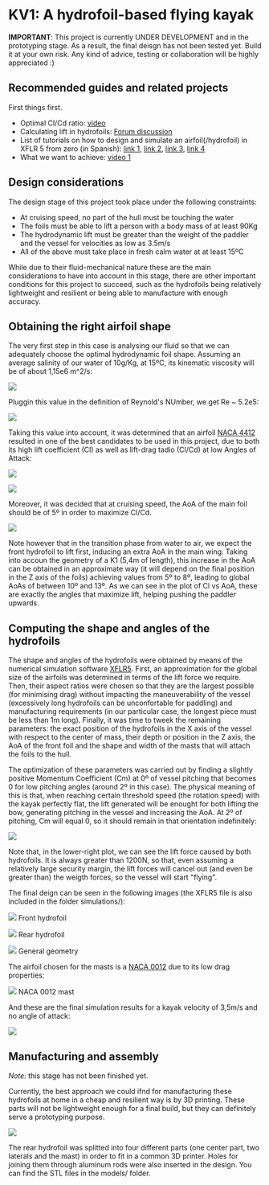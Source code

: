 # KV1: A hydrofoil-based flying kayak 

**IMPORTANT**: This project is currently UNDER DEVELOPMENT and in the prototyping stage. As a result, the final deisgn has not been tested yet. Build it at your own risk. Any kind of advice, testing or collaboration will be highly appreciated :)


## Recommended guides and related projects

First things first. 

- Optimal Cl/Cd ratio: [video](https://www.youtube.com/watch?v=RyCcKV8puSE)
- Calculating lift in hydrofoils: [Forum discussion](https://www.boatdesign.net/threads/calculating-lift-bernoulli-forces-on-hydrofoil-for-windsurfing-board.60062/)
- List of tutorials on how to design and simulate an airfoil(/hydrofoil) in XFLR 5 from zero (in Spanish): [link 1](https://www.youtube.com/watch?v=bGubYDDyFB4), [link 2](https://www.youtube.com/watch?v=IUO3XJQxrvs), [link 3](https://www.youtube.com/watch?v=fuJba9P9ncE), [link 4](https://www.youtube.com/watch?v=owMY_eJGt3o)
- What we want to achieve: [video 1](https://www.youtube.com/watch?v=-VyOZVtOWoI)

## Design considerations

The design stage of this project took place under the following constraints:

- At cruising speed, no part of the hull must be touching the water
- The foils must be able to lift a person with a body mass of at least 90Kg
- The hydrodynamic lift must be greater than the weight of the paddler and the vessel for velocities as low as 3.5m/s
- All of the above must take place in fresh calm water at at least 15ºC

While due to their fluid-mechanical nature these are the main considerations to have into account in this stage, there are other important conditions for this project to succeed, such as the hydrofoils being relatively lightweight and resilient or being able to manufacture with enough accuracy.

## Obtaining the right airfoil shape

The very first step in this case is analysing our fluid so that we can adequately choose the optimal hydrodynamic foil shape. Assuming an average salinity of our water of 10g/Kg, at 15ºC, its kinematic viscosity will be of about 1,15e6 m^2/s: 

![](/images/kine.jpg)

Pluggin this value in the definition of Reynold's NUmber, we get Re ~ 5.2e5:

![](/images/reynolds.jpg)

Taking this value into account, it was determined that an airfoil [NACA 4412](http://airfoiltools.com/airfoil/details?airfoil=naca4412-il) resulted in one of the best candidates to be used in this project, due to both its high lift coefficient (Cl) as well as lift-drag tadio (Cl/Cd) at low Angles of Attack:

![](/images/cl_a.jpg)

![](/images/cd_a.jpg)

Moreover, it was decided that at cruising speed, the AoA of the main foil should be of 5º in order to maximize Cl/Cd. 

![](/images/ld_a.jpg)

Note however that in the transition phase from water to air, we expect the front hydrofoil to lift first, inducing an extra AoA in the main wing. Taking into accoun the geometry of a K1 (5,4m of length), this increase in the AoA can be obtained in an approximate way (it will depend on the final position in the Z axis of the foils) achieving values from 5º to 8º, leading to global AoAs of between 10º and 13º. As we can see in the plot of Cl vs AoA, these are exactly the angles that maximize lift, helping pushing the paddler upwards.

## Computing the shape and angles of the hydrofoils

The shape and angles of the hydrofoils were obtained by means of the numerical simulation software [XFLR5](https://sourceforge.net/projects/xflr5/files/). First, an approximation for the global size of the airfoils was determined in terms of the lift force we require. Then, their aspect ratios were chosen so that they are the largest possible (for minimising drag) without impacting the maneuverability of the vessel (excessively long hydrofoils can be unconfortable for paddling) and manufacturing requirements (in our particular case, the longest piece must be less than 1m long). Finally, it was time to tweek the remaining parameters: the exact position of the hydrofoils in the X axis of the vessel with respect to the center of mass, their depth or position in the Z axis, the AoA of the front foil and the shape and width of the masts that will attach the foils to the hull.

The optimization of these parameters was carried out by finding a slightly positive Momentum Coefficient (Cm) at 0º of vessel pitching that becomes 0 for low pitching angles (around 2º in this case). The physical meaning of this is that, when reaching certain threshold speed (the rotation speed) with the kayak perfectly flat, the lift generated will be enought for both lifting the bow, generating pitching in the vessel and increasing the AoA. At 2º of pitching, Cm will equal 0, so it should remain in that orientation indefinitely:

![](/images/Resultados.png)

Note that, in the lower-right plot, we can see the lift force caused by both hydrofoils. It is always greater than 1200N, so that, even assuming a relatively large security margin, the lift forces will cancel out (and even be greater than) the weigth forces, so the vessel will start "flying".

The final deign can be seen in the following images (the XFLR5 file is also included in the folder simulations/):

![](/images/xflr_delante.jpg)
Front hydrofoil

![](/images/xflr_detras.jpg)
Rear hydrofoil

![](/images/xflr_general.jpg)
General geometry

The airfoil chosen for the masts is a [NACA 0012](http://airfoiltools.com/airfoil/details?airfoil=n0012-il) due to its low drag properties:

![](/images/xflr_mastil.jpg)
NACA 0012 mast

And these are the final simulation results for a kayak velocity of 3,5m/s and no angle of attack:

![](/images/Resultados3D.png)

## Manufacturing and assembly

*Note:* this stage has not been finished yet.

Currently, the best approach we could ifnd for manufacturing these hydrofoils at home in a cheap and resilient way is by 3D printing. These parts will not be lightweight enough for a final build, but they can definitely serve a prototyping purpose. 

![](/images/Resultados_modeloDelantero.png)

The rear hydrofoil was splitted into four different parts (one center part, two laterals and the mast) in order to fit in a common 3D printer. Holes for joining them through aluminum rods were also inserted in the design. You can find the STL files in the models/ folder.
